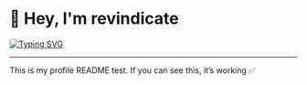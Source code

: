 # 👋 Hey, I'm revindicate

[![Typing SVG](https://readme-typing-svg.demolab.com?font=Fira+Code&pause=1000&color=00FF00&width=435&lines=owner+%26+founder+%40+infobin.cc)](https://git.io/typing-svg)

---
This is my profile README test. If you can see this, it’s working ✅
